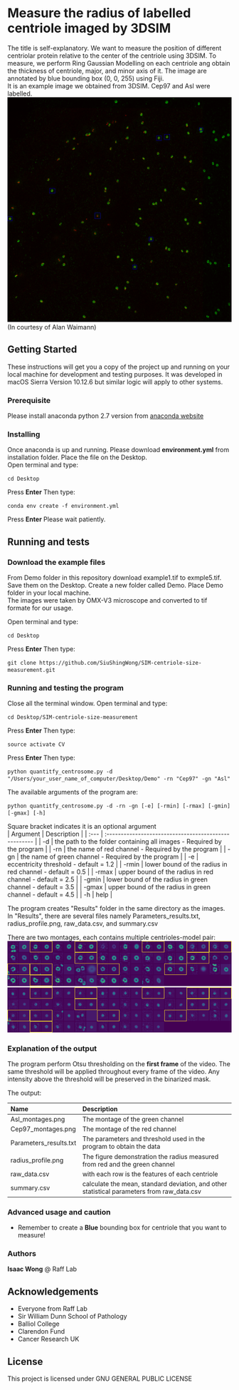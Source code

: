 # Measure the radius of labelled centriole imaged by 3DSIM

The title is self-explanatory. We want to measure the position of different centriolar protein relative to the center of the centriole using 3DSIM. To measure, we perform Ring Gaussian Modelling on each centriole ang obtain the thickness of centriole, major, and minor axis of it. 
The image are annotated by blue bounding box (0, 0, 255) using Fiji.  
It is an example image we obtained from 3DSIM. Cep97 and Asl were labelled.  
![alt text](Images/example1.png)  
(In courtesy of Alan Waimann)

## Getting Started

These instructions will get you a copy of the project up and running on your local machine for development and testing purposes. It was developed in macOS Sierra Version 10.12.6 but similar logic will apply to other systems.

### Prerequisite

Please install anaconda python 2.7 version from [anaconda website](https://www.anaconda.com/download/#macos)

### Installing

Once anaconda is up and running. Please download **environment.yml** from installation folder. Place the file on the Desktop.  
Open terminal and type:
```
cd Desktop
```
Press **Enter** Then type:  
```
conda env create -f environment.yml
```
Press **Enter** Please wait patiently.  

## Running and tests
### Download the example files
From Demo folder in this repository download example1.tif to exmple5.tif. Save them on the Desktop. Create a new folder called Demo. Place Demo folder in your local machine.  
The images were taken by OMX-V3 microscope and converted to tif formate for our usage.  

Open terminal and type:  
```
cd Desktop
```

Press **Enter** Then type:  
```
git clone https://github.com/SiuShingWong/SIM-centriole-size-measurement.git
```

### Running and testing the program
Close all the terminal window. Open terminal and type:  
```
cd Desktop/SIM-centriole-size-measurement
```
Press **Enter** Then type:  
```
source activate CV
```
Press **Enter** Then type:  
```
python quantitfy_centrosome.py -d "/Users/your_user_name_of_computer/Desktop/Demo" -rn "Cep97" -gn "Asl"
```
The available arguments of the program are:  
```
python quantitfy_centrosome.py -d -rn -gn [-e] [-rmin] [-rmax] [-gmin] [-gmax] [-h]
```
Square bracket indicates it is an optional argument  
| Argument | Description |
| :--- | :---------------------------------------------------- |
| -d | the path to the folder containing all images - Required by the program |
| -rn | the name of red channel - Required by the program |
| -gn | the name of green channel - Required by the program |
| -e | eccentricity threshold - default = 1.2 |
| -rmin | lower bound of the radius in red channel - default = 0.5 |
| -rmax | upper bound of the radius in red channel - default = 2.5 |
| -gmin | lower bound of the radius in green channel - default = 3.5 |
| -gmax | upper bound of the radius in green channel - default = 4.5 |
| -h | help |
  
The program creates "Results" folder in the same directory as the images. In "Results", there are several files namely Parameters_results.txt, radius_profile.png, raw_data.csv, and summary.csv

There are two montages, each contains multiple centrioles-model pair:
![alt text](Images/Asl_montages.png)  
![alt text](Images/Cep97_montages.png)  

### Explanation of the output
The program perform Otsu thresholding on the **first frame** of the video. The same threshold will be applied throughout every frame of the video. Any intensity above the threshold will be preserved in the binarized mask.  

The output:  

| Name | Description |
| :--- | :-------------------------------------------------------------------------------------------- |
| Asl_montages.png | The montage of the green channel |
| Cep97_montages.png | The montage of the red channel |
| Parameters_results.txt | The parameters and threshold used in the program to obtain the data |
| radius_profile.png | The figure demonstration the radius measured from red and the green channel |
| raw_data.csv | with each row is the features of each centriole |
| summary.csv | calculate the mean, standard deviation, and other statistical parameters from raw_data.csv |

### Advanced usage and caution
- Remember to create a **Blue** bounding box for centriole that you want to measure!

### Authors
**Isaac Wong** @ Raff Lab

## Acknowledgements
- Everyone from Raff Lab
- Sir William Dunn School of Pathology
- Balliol College
- Clarendon Fund
- Cancer Research UK

## License
This project is licensed under GNU GENERAL PUBLIC LICENSE



